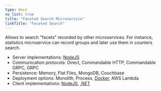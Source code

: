 ```yaml
---
type: docs
no_list: true
title: "Faceted Search Microservice"
linkTitle: "Faceted Search" 
---
```


Allows to search "facets" recorded by other microservices. For instance, statistics microservice can record groups and later use them in counters search.

- Server implementations: [NodeJS](https://github.com/pip-services-infrastructure/pip-services-facets-node)
- Communication protocols: Direct, Commandable HTTP, Commandable GRPC, GRPC
- Persistence: Memory, Flat Files, MongoDB, Couchbase
- Deployment options: Monolith, Process, [Docker](https://hub.docker.com/u/pipdevs), AWS Lambda
- Client implementations: [NodeJS](https://github.com/pip-services-infrastructure/pip-clients-facets-node), [.NET](https://github.com/pip-services-infrastructure/pip-clients-facets-dotnet)
